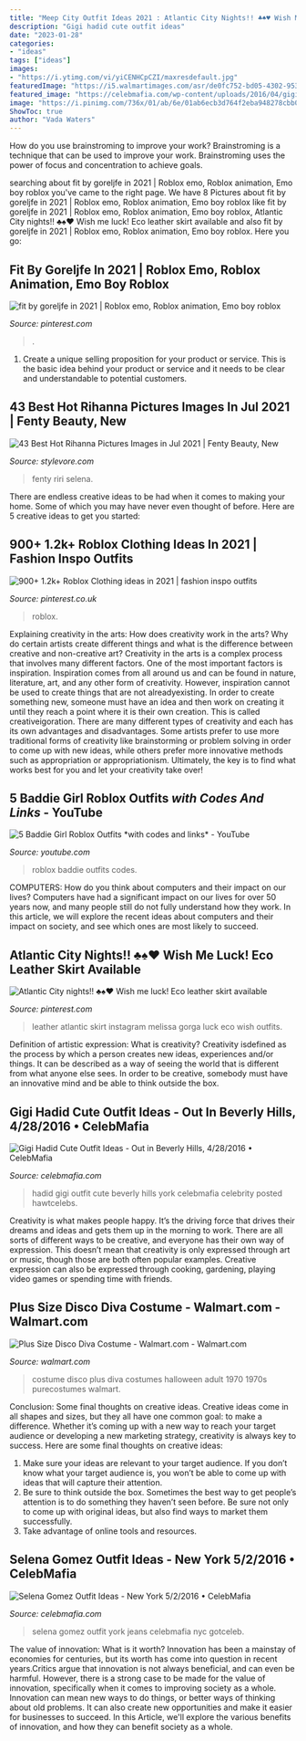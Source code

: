 ```yaml
---
title: "Meep City Outfit Ideas 2021 : Atlantic City Nights!! ♣️♠️♥️ Wish Me Luck! Eco Leather Skirt Available"
description: "Gigi hadid cute outfit ideas"
date: "2023-01-28"
categories:
- "ideas"
tags: ["ideas"]
images:
- "https://i.ytimg.com/vi/yiCENHCpCZI/maxresdefault.jpg"
featuredImage: "https://i5.walmartimages.com/asr/de0fc752-bd05-4302-9530-e86fa8b796ec_1.0fbe2a955640348c0640bf0dfa2f0eff.jpeg"
featured_image: "https://celebmafia.com/wp-content/uploads/2016/04/gigi-hadid-cute-outfit-ideas-out-in-beverly-hills-4-28-2016-10.jpg"
image: "https://i.pinimg.com/736x/01/ab/6e/01ab6ecb3d764f2eba948278cbb08e78.jpg"
ShowToc: true
author: "Vada Waters"
---
```



How do you use brainstroming to improve your work?
Brainstroming is a technique that can be used to improve your work. Brainstroming uses the power of focus and concentration to achieve goals.

	

		
searching about fit by goreljfe in 2021 | Roblox emo, Roblox animation, Emo boy roblox you've came to the right page. We have 8 Pictures about fit by goreljfe in 2021 | Roblox emo, Roblox animation, Emo boy roblox like fit by goreljfe in 2021 | Roblox emo, Roblox animation, Emo boy roblox, Atlantic City nights!! ♣️♠️♥️ Wish me luck! Eco leather skirt available and also fit by goreljfe in 2021 | Roblox emo, Roblox animation, Emo boy roblox. Here you go:
		
    
## Fit By Goreljfe In 2021 | Roblox Emo, Roblox Animation, Emo Boy Roblox

<img loading=lazy src="https://i.pinimg.com/736x/66/87/d0/6687d04b1ea8521055f3b150530f55d3.jpg" onerror="this.onerror=null;this.src='https://tse3.mm.bing.net/th?id=OIP.z-FYEbTnAub6bskJUJAPigHaLO&amp;pid=15.1';" alt="fit by goreljfe in 2021 | Roblox emo, Roblox animation, Emo boy roblox">

_Source: pinterest.com_

>. 

	

1. Create a unique selling proposition for your product or service. This is the basic idea behind your product or service and it needs to be clear and understandable to potential customers. 

    
## 43 Best Hot Rihanna Pictures Images In Jul 2021 | Fenty Beauty, New

<img loading=lazy src="https://www.stylevore.com/wp-content/uploads/2019/12/00ac9ee898a7d5cb842d49fdd185bc98.jpg" onerror="this.onerror=null;this.src='https://tse3.mm.bing.net/th?id=OIP.o_Vldrn138tzB0DnkhmQPAHaLH&amp;pid=15.1';" alt="43 Best Hot Rihanna Pictures Images in Jul 2021 | Fenty Beauty, New">

_Source: stylevore.com_

>fenty riri selena. 

	

There are endless creative ideas to be had when it comes to making your home. Some of which you may have never even thought of before. Here are 5 creative ideas to get you started:

    
## 900+ 1.2k+ Roblox Clothing Ideas In 2021 | Fashion Inspo Outfits

<img loading=lazy src="https://i.pinimg.com/474x/f4/92/e9/f492e982327e5a4fdbc04a968d6fe55c.jpg" onerror="this.onerror=null;this.src='https://tse4.mm.bing.net/th?id=OIP.phYkxLvLVOz2ZO_fwKqhvwAAAA&amp;pid=15.1';" alt="900+ 1.2k+ Roblox Clothing ideas in 2021 | fashion inspo outfits">

_Source: pinterest.co.uk_

>roblox. 

	

Explaining creativity in the arts: How does creativity work in the arts? Why do certain artists create different things and what is the difference between creative and non-creative art?
Creativity in the arts is a complex process that involves many different factors. One of the most important factors is inspiration. Inspiration comes from all around us and can be found in nature, literature, art, and any other form of creativity. However, inspiration cannot be used to create things that are not alreadyexisting. In order to create something new, someone must have an idea and then work on creating it until they reach a point where it is their own creation. This is called creativeigoration. There are many different types of creativity and each has its own advantages and disadvantages. Some artists prefer to use more traditional forms of creativity like brainstorming or problem solving in order to come up with new ideas, while others prefer more innovative methods such as appropriation or appropriationism. Ultimately, the key is to find what works best for you and let your creativity take over!

    
## 5 Baddie Girl Roblox Outfits *with Codes And Links* - YouTube

<img loading=lazy src="https://i.ytimg.com/vi/yiCENHCpCZI/maxresdefault.jpg" onerror="this.onerror=null;this.src='https://tse1.mm.bing.net/th?id=OIP.tcDbK7_1Na5kJfw1yFmiCwHaEK&amp;pid=15.1';" alt="5 Baddie Girl Roblox Outfits *with codes and links* - YouTube">

_Source: youtube.com_

>roblox baddie outfits codes. 

	

COMPUTERS: How do you think about computers and their impact on our lives?
Computers have had a significant impact on our lives for over 50 years now, and many people still do not fully understand how they work. In this article, we will explore the recent ideas about computers and their impact on society, and see which ones are most likely to succeed.

    
## Atlantic City Nights!! ♣️♠️♥️ Wish Me Luck! Eco Leather Skirt Available

<img loading=lazy src="https://i.pinimg.com/736x/01/ab/6e/01ab6ecb3d764f2eba948278cbb08e78.jpg" onerror="this.onerror=null;this.src='https://tse1.mm.bing.net/th?id=OIP.qSIvbkyxlDWmIASPG2um3AHaH3&amp;pid=15.1';" alt="Atlantic City nights!! ♣️♠️♥️ Wish me luck! Eco leather skirt available">

_Source: pinterest.com_

>leather atlantic skirt instagram melissa gorga luck eco wish outfits. 

	

Definition of artistic expression: What is creativity?
Creativity isdefined as the process by which a person creates new ideas, experiences and/or things. It can be described as a way of seeing the world that is different from what anyone else sees. In order to be creative, somebody must have an innovative mind and be able to think outside the box.

    
## Gigi Hadid Cute Outfit Ideas - Out In Beverly Hills, 4/28/2016 • CelebMafia

<img loading=lazy src="https://celebmafia.com/wp-content/uploads/2016/04/gigi-hadid-cute-outfit-ideas-out-in-beverly-hills-4-28-2016-10.jpg" onerror="this.onerror=null;this.src='https://tse3.mm.bing.net/th?id=OIP.M2kS34TPxxKmC6YmBgBS7QHaKW&amp;pid=15.1';" alt="Gigi Hadid Cute Outfit Ideas - Out in Beverly Hills, 4/28/2016 • CelebMafia">

_Source: celebmafia.com_

>hadid gigi outfit cute beverly hills york celebmafia celebrity posted hawtcelebs. 

	

Creativity is what makes people happy. It’s the driving force that drives their dreams and ideas and gets them up in the morning to work. There are all sorts of different ways to be creative, and everyone has their own way of expression. This doesn’t mean that creativity is only expressed through art or music, though those are both often popular examples. Creative expression can also be expressed through cooking, gardening, playing video games or spending time with friends.

    
## Plus Size Disco Diva Costume - Walmart.com - Walmart.com

<img loading=lazy src="https://i5.walmartimages.com/asr/de0fc752-bd05-4302-9530-e86fa8b796ec_1.0fbe2a955640348c0640bf0dfa2f0eff.jpeg" onerror="this.onerror=null;this.src='https://tse4.mm.bing.net/th?id=OIP.5CYElhFDygg8cTM0clxevwHaLO&amp;pid=15.1';" alt="Plus Size Disco Diva Costume - Walmart.com - Walmart.com">

_Source: walmart.com_

>costume disco plus diva costumes halloween adult 1970 1970s purecostumes walmart. 

	

Conclusion: Some final thoughts on creative ideas.
Creative ideas come in all shapes and sizes, but they all have one common goal: to make a difference. Whether it’s coming up with a new way to reach your target audience or developing a new marketing strategy, creativity is always key to success. Here are some final thoughts on creative ideas: 
1. Make sure your ideas are relevant to your target audience. If you don’t know what your target audience is, you won’t be able to come up with ideas that will capture their attention. 
2. Be sure to think outside the box. Sometimes the best way to get people’s attention is to do something they haven’t seen before. Be sure not only to come up with original ideas, but also find ways to market them successfully. 
3. Take advantage of online tools and resources.

    
## Selena Gomez Outfit Ideas - New York 5/2/2016 • CelebMafia

<img loading=lazy src="https://celebmafia.com/wp-content/uploads/2016/05/selena-gomez-outfit-ideas-new-york-5-2-2016-6.jpg" onerror="this.onerror=null;this.src='https://tse2.mm.bing.net/th?id=OIP.CDiOjhAzQ3n9JPKKSjmUtQHaMo&amp;pid=15.1';" alt="Selena Gomez Outfit Ideas - New York 5/2/2016 • CelebMafia">

_Source: celebmafia.com_

>selena gomez outfit york jeans celebmafia nyc gotceleb. 

	

The value of innovation: What is it worth?
Innovation has been a mainstay of economies for centuries, but its worth has come into question in recent years.Critics argue that innovation is not always beneficial, and can even be harmful. However, there is a strong case to be made for the value of innovation, specifically when it comes to improving society as a whole. Innovation can mean new ways to do things, or better ways of thinking about old problems. It can also create new opportunities and make it easier for businesses to succeed. In this Article, we'll explore the various benefits of innovation, and how they can benefit society as a whole.

